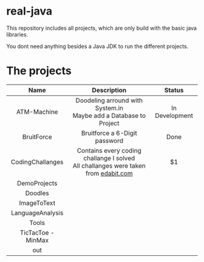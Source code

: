 # real-java
This repository includes all projects, which are only build with the basic java libraries.

You dont need anything besides a Java JDK to run the different projects.

# The projects
| Name   |      Description     |  Status |
|:----------:|:-------------:|:------:|
| ATM-Machine |  Doodeling arround with System.in <br> Maybe add a Database to Project| In Development |
| BruitForce | Bruitforce a 6-Digit password | Done |
| CodingChallanges | Contains every coding challange I solved <br> All challanges were taken from [edabit.com](edabit.com/challanges) |    $1 |
| DemoProjects | | |
| Doodles | | |
| ImageToText | | |
| LanguageAnalysis | | |
| Tools | | |
| TicTacToe - MinMax | | |
| out | | |
